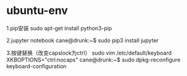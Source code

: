 # ubuntu-env
1.pip安装
sudo apt-get install python3-pip<br>

2.jupyter notebook
cane@drunk:~$ sudo pip3 install jupyter 

3.按键替换（改变capslock为ctrl）
sudo vim /etc/default/keyboard
XKBOPTIONS="ctrl:nocaps"
cane@drunk:~$ sudo dpkg-reconfigure keyboard-configuration

